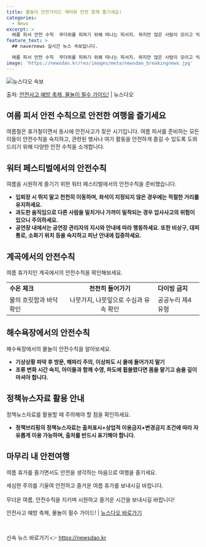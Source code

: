 ```yaml
---
title: 물놀이 안전가이드 재미와 안전 함께 즐기세요!
categories:
  - News
excerpt: >
  여름 피서 안전 수칙  무더위를 피하기 위해 떠나는 피서지. 하지만 많은 사람이 모이고 익숙지 않은 곳일수록…
feature_text: >
  ## navernews 실시간 뉴스 속보입니다.

  여름 피서 안전 수칙  무더위를 피하기 위해 떠나는 피서지. 하지만 많은 사람이 모이고 익숙지 않은 곳일수록…
image: 'https://newsdao.kr/res/images/meta/newsdao_breakingnews.jpg'
---
```


![뉴스다오 속보](https://newsdao.kr/res/images/meta/newsdao_breakingnews.jpg)

<p>출처: <a href="https://newsdao.kr/4510" rel="dofollow">안전사고 예방 축제, 물놀이 필수 가이드!</a> | 뉴스다오</p>

<h2>여름 피서 안전 수칙으로 안전한 여행을 즐기세요</h2>

<p data-ke-size="size16">여름철은 휴가철이면서 동시에 안전사고가 잦은 시기입니다. 여름 피서를 준비하는 모든 이들이 안전수칙을 숙지하고, 관련된 행사나 여가 활동을 안전하게 즐길 수 있도록 도와드리기 위해 다양한 안전 수칙을 소개합니다.</p>

<h2 data-ke-size="size26">워터 페스티벌에서의 안전수칙</h2>
여름을 시원하게 즐기기 위한 워터 페스티벌에서의 안전수칙을 준비했습니다.

<ul>
    <li><b>입퇴장 시 뛰지 말고 천천히 이동하며, 좌석이 지정되지 않은 경우에는 적절한 거리를 유지하세요.</b></li>
    <li><b>과도한 움직임으로 다른 사람을 밀치거나 가까이 밀착되는 경우 압사사고의 위험이 있으니 주의하세요.</b></li>
    <li><b>공연장 내에서는 공연장 관리자의 지시와 안내에 따라 행동하세요. 또한 비상구, 대피통로, 소화기 위치 등을 숙지하고 피난 안내에 집중하세요.</b></li>
</ul>

<h2 data-ke-size="size26">계곡에서의 안전수칙</h2>
여름 휴가지인 계곡에서의 안전수칙을 확인해보세요.

<table>
  <tr>
    <td><b>수온 체크</b></td>
    <td style="text-align: center; height: 17px;"><b>천천히 들어가기</b></td>
    <td><b>다이빙 금지</b></td>
  </tr>
  <tr>
    <td>물의 흐릿함과 바닥 확인</td>
    <td style="text-align: center; height: 17px;">나뭇가지, 나뭇잎으로 수심과 유속 확인</td>
    <td>공공누리 제4유형</td>
  </tr>
</table>

<h2 data-ke-size="size26">해수욕장에서의 안전수칙</h2>
해수욕장에서의 물놀이 안전수칙을 알아보세요.

<ul>
    <li><b>기상상황 파악 후 방문, 해파리 주의, 이상파도 시 물에 들어가지 말기</b></li>
    <li><b>조류 변화 시간 숙지, 아이들과 함께 수영, 파도에 휩쓸렸다면 몸을 맡기고 숨을 깊이 마셔야 합니다.</b></li>
</ul>

<h2 data-ke-size="size26">정책뉴스자료 활용 안내</h2>
정책뉴스자료를 활용할 때 주의해야 할 점을 확인하세요.

<ul>
    <li><b>정책브리핑의 정책뉴스자료는 출처표시+상업적 이용금지+변경금지 조건에 따라 자유롭게 이용 가능하며, 출처를 반드시 표기해야 합니다.</b></li>
</ul>

<h2 data-ke-size="size26">마무리 내 안전여행</h2>
여름 휴가를 즐기면서도 안전을 생각하는 마음으로 여행을 즐기세요.

<p data-ke-size="size16">세심한 주의를 기울여 안전하고 즐거운 여름 휴가를 보내시길 바랍니다.<br><br>무더운 여름, 안전수칙을 지키며 시원하고 즐거운 시간을 보내시길 바랍니다!</p>

<p data-ke-size="size16">안전사고 예방 축제, 물놀이 필수 가이드! | <a href="https://newsdao.kr/4510">뉴스다오 바로가기</a></p>

<p data-ke-size="size16">&nbsp;</p> 

신속 뉴스 바로가기 👉 <a href="https://newsdao.kr" rel="dofollow">https://newsdao.kr</a>


